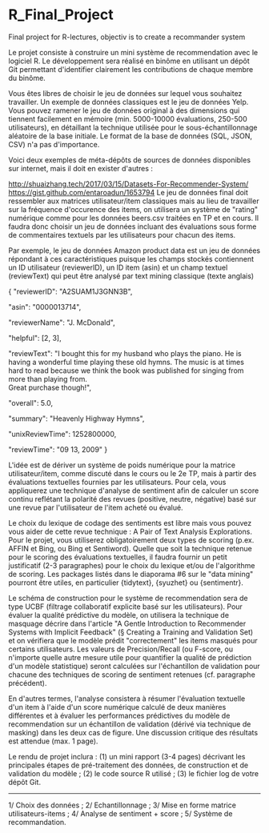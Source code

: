 # R_Final_Project
Final project for R-lectures, objectiv is to create a recommander system


Le projet consiste à construire un mini système de recommendation avec le logiciel R. Le développement sera réalisé en binôme en utilisant
un dépôt Git permettant d'identifier clairement les contributions de chaque membre du binôme.

Vous êtes libres de choisir le jeu de données sur lequel vous souhaitez travailler. Un exemple de données classiques est le jeu de données 
Yelp. Vous pouvez ramener le jeu de données original à des dimensions qui tiennent facilement en mémoire (min. 5000-10000 évaluations,
250-500 utilisateurs), en détaillant la technique utilisée pour le sous-échantillonnage aléatoire de la base initiale. Le format de la base
de données (SQL, JSON, CSV) n'a pas d'importance.

Voici deux exemples de méta-dépôts de sources de données disponibles sur internet, mais il doit en exister d'autres :

http://shuaizhang.tech/2017/03/15/Datasets-For-Recommender-System/
https://gist.github.com/entaroadun/1653794
Le jeu de données final doit ressembler aux matrices utilisateur/item classiques mais au lieu de travailler sur la fréquence d'occurence 
des items, on utilisera un système de "rating" numérique comme pour les données beers.csv traitées en TP et en cours. Il faudra donc choisir
un jeu de données incluant des évaluations sous forme de commentaires textuels par les utilisateurs pour chacun des items.

Par exemple, le jeu de données Amazon product data est un jeu de données répondant à ces caractéristiques puisque les champs stockés
contiennent un ID utilisateur (reviewerID), un ID item (asin) et un champ textuel (reviewText) qui peut être analysé par text mining 
classique (texte anglais)



{
  "reviewerID": "A2SUAM1J3GNN3B",
  
  "asin": "0000013714",
  
  "reviewerName": "J. McDonald",
  
  "helpful": [2, 3],
  
  "reviewText": "I bought this for my husband who plays the piano.  He is having a wonderful time playing these old hymns. 
  The music  is at times hard to read because we think the book was published for singing from more than playing from.  
  Great purchase though!",
  
  "overall": 5.0,
  
  "summary": "Heavenly Highway Hymns",
  
  "unixReviewTime": 1252800000,
  
  "reviewTime": "09 13, 2009"
}



L'idée est de dériver un système de poids numérique pour la matrice utilisateur/item, comme discuté dans le cours ou le 2e TP, mais à partir 
des évaluations textuelles fournies par les utilisateurs. Pour cela, vous appliquerez une technique d'analyse de sentiment afin de calculer
un score continu reflétant la polarité des revues (positive, neutre, négative) basé sur une revue par l'utilisateur de l'item acheté ou évalué.

Le choix du lexique de codage des sentiments est libre mais vous pouvez vous aider de cette revue technique : A Pair of Text Analysis 
Explorations. Pour le projet, vous utiliserez obligatoirement deux types de scoring (p.ex. AFFIN et Bing, ou Bing et Sentiword). Quelle que 
soit la technique retenue pour le scoring des évaluations textuelles, il faudra fournir un petit justificatif (2-3 paragraphes) pour le choix 
du lexique et/ou de l'algorithme de scoring.
Les packages listés dans le diaporama #6 sur le "data mining" pourront être utiles, en particulier {tidytext}, {syuzhet} ou {sentimentr}.

Le schéma de construction pour le système de recommendation sera de type UCBF (filtrage collaboratif explicite basé sur les utilisateurs). 
Pour évaluer la qualité prédictive du modèle, on utilisera la technique de masquage décrire dans l'article "A Gentle Introduction to 
Recommender Systems with Implicit Feedback" (§ Creating a Training and Validation Set) et on vérifiera que le modèle prédit "correctement" 
les items masqués pour certains utilisateurs. Les valeurs de Precision/Recall (ou F-score, ou n'importe quelle autre mesure utile pour 
quantifier la qualité de prédiction d'un modèle statistique) seront calculées sur l'échantillon de validation pour chacune des techniques de 
scoring de sentiment retenues (cf. paragraphe précédent).

En d'autres termes, l'analyse consistera à résumer l'évaluation textuelle d'un item à l'aide d'un score numérique calculé de deux manières
différentes et à évaluer les performances prédictives du modèle de recommendation sur un échantillon de validation (dérivé via technique de
masking) dans les deux cas de figure. Une discussion critique des résultats est attendue (max. 1 page).

Le rendu de projet inclura : (1) un mini rapport (3-4 pages) décrivant les principales étapes de pré-traitement des données, de construction
et de validation du modèle ; (2) le code source R utilisé ; (3) le fichier log de votre dépôt Git.

_____________________________________________________________________________________________________________________________________________
1/ Choix des données ;
2/ Echantillonnage ;
3/ Mise en forme matrice utilisateurs-items ;
4/ Analyse de sentiment + score ;
5/ Système de recommandation.
